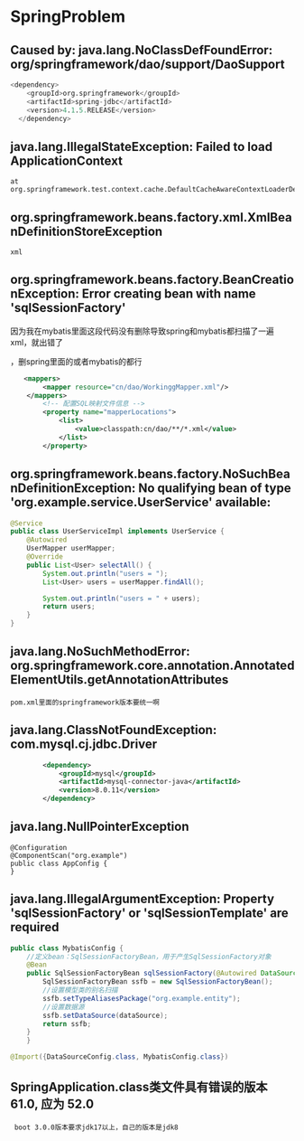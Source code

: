 # SpringProblem

## Caused by: java.lang.NoClassDefFoundError: org/springframework/dao/support/DaoSupport



```sql
<dependency>
    <groupId>org.springframework</groupId>
    <artifactId>spring-jdbc</artifactId>
    <version>4.1.5.RELEASE</version>
  </dependency>
```



## java.lang.IllegalStateException: Failed to load ApplicationContext
	at org.springframework.test.context.cache.DefaultCacheAwareContextLoaderDelegate.loadContex
	



## org.springframework.beans.factory.xml.XmlBeanDefinitionStoreException

```
xml
```



## org.springframework.beans.factory.BeanCreationException: Error creating bean with name 'sqlSessionFactory' 

因为我在mybatis里面这段代码没有删除导致spring和mybatis都扫描了一遍xml，就出错了

，删spring里面的或者mybatis的都行

```xml
　　<mappers>
        <mapper resource="cn/dao/WorkinggMapper.xml"/>
    </mappers>
        <!-- 配置SQL映射文件信息 -->
        <property name="mapperLocations">
            <list>
                <value>classpath:cn/dao/**/*.xml</value>
            </list>
        </property>
```



## org.springframework.beans.factory.NoSuchBeanDefinitionException: No qualifying bean of type 'org.example.service.UserService' available:

```java
@Service
public class UserServiceImpl implements UserService {
    @Autowired
    UserMapper userMapper;
    @Override
    public List<User> selectAll() {
        System.out.println("users = ");
        List<User> users = userMapper.findAll();

        System.out.println("users = " + users);
        return users;
    }
}

```

## java.lang.NoSuchMethodError: org.springframework.core.annotation.AnnotatedElementUtils.getAnnotationAttributes

```
pom.xml里面的springframework版本要统一啊
```



## java.lang.ClassNotFoundException: com.mysql.cj.jdbc.Driver

```xml
        <dependency>
            <groupId>mysql</groupId>
            <artifactId>mysql-connector-java</artifactId>
            <version>8.0.11</version>
        </dependency>
```





## java.lang.NullPointerException

```
@Configuration
@ComponentScan("org.example")
public class AppConfig {
}
```



## java.lang.IllegalArgumentException: Property 'sqlSessionFactory' or 'sqlSessionTemplate' are required

```java
public class MybatisConfig {
    //定义bean：SqlSessionFactoryBean，用于产生SqlSessionFactory对象
    @Bean
    public SqlSessionFactoryBean sqlSessionFactory(@Autowired DataSource dataSource){
        SqlSessionFactoryBean ssfb = new SqlSessionFactoryBean();
        //设置模型类的别名扫描
        ssfb.setTypeAliasesPackage("org.example.entity");
        //设置数据源
        ssfb.setDataSource(dataSource);
        return ssfb;
    }
    }

@Import({DataSourceConfig.class, MybatisConfig.class})
```



## SpringApplication.class类文件具有错误的版本 61.0, 应为 52.0
    
     boot 3.0.0版本要求jdk17以上，自己的版本是jdk8